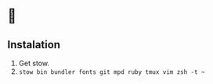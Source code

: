 :cookie:
========

Instalation
-----------

1. Get stow.
2. `stow bin bundler fonts git mpd ruby tmux vim zsh -t ~`
